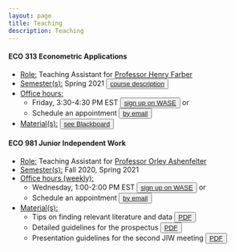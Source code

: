 ```yaml
---
layout: page
title: Teaching
description: Teaching
---
```


#### ECO 313 Econometric Applications
* <u>Role:</u> Teaching Assistant for <a href="https://irs.princeton.edu/people/henry-farber">Professor Henry Farber</a>
* <u>Semester(s):</u> Spring 2021 <button type="button" class="btn btn-xs btn-default"><a href="https://registrar.princeton.edu/course-offerings/course-details?term=1214&courseid=001395">course description</a></button>
* <u>Office hours:</u>
  - Friday, 3:30-4:30 PM EST <button type="button" class="btn btn-xs btn-default"><a href="https://wase.princeton.edu">sign up on WASE</a></button>
  or
  - Schedule an appointment <button type="button" class="btn btn-xs btn-default"><a href="mailto:christine.cai@princeton.edu">by email</a></button>
* <u>Material(s):</u> <button type="button" class="btn btn-xs btn-default"><a href="https://blackboard.princeton.edu">see Blackboard</a></button>

#### ECO 981 Junior Independent Work
* <u>Role:</u> Teaching Assistant for <a href="https://irs.princeton.edu/people/orley-c-ashenfelter">Professor Orley Ashenfelter</a>
* <u>Semester(s):</u> Fall 2020, Spring 2021
* <u>Office hours (weekly):</u> 
  - Wednesday, 1:00-2:00 PM EST <button type="button" class="btn btn-xs btn-default"><a href="https://wase.princeton.edu">sign up on WASE</a></button>
  or 
  - Schedule an appointment <button type="button" class="btn btn-xs btn-default"><a href="mailto:christine.cai@princeton.edu">by email</a></button>
* <u>Material(s):</u>
  - Tips on finding relevant literature and data <button type="button" class="btn btn-xs btn-default"><a href="/Teaching/ECO981_tips_literature.pdf">PDF</a></button>
  - Detailed guidelines for the prospectus <button type="button" class="btn btn-xs btn-default"><a href="/Teaching/ECO981_guidelines_prospectus.pdf">PDF</a></button>
  - Presentation guidelines for the second JIW meeting <button type="button" class="btn btn-xs btn-default"><a href="/Teaching/ECO981_presentation_guidelines_2nd_meeting.pdf">PDF</a></button>
  
  
